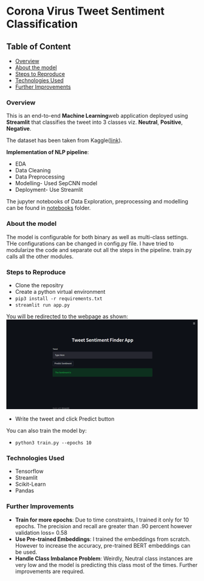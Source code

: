 # Corona Virus Tweet Sentiment Classification

## Table of Content
* [Overview](#overview)
* [About the model](#about-the-model)
* [Steps to Reproduce](#steps-to-reproduce)
* [Technologies Used](#technologies-used)
* [Further Improvements](#further-improvements)

### Overview

This is an end-to-end <b>Machine Learning</b>web application deployed using <b>Streamlit</b> that classifies the tweet into 3 classes viz. <b>Neutral</b>, <b>Positive</b>, <b>Negative</b>. 

The dataset has been taken from Kaggle([link](https://www.kaggle.com/datatattle/covid-19-nlp-text-classification)).

<b>Implementation of NLP pipeline</b>:
- EDA
- Data Cleaning
- Data Preprocessing
- Modelling- Used SepCNN model
- Deployment- Use Streamlit

The jupyter notebooks of Data Exploration, preprocessing and modelling can be found in [notebooks](https://github.com/shikhargoswami/tweet_sentiment_analysis/tree/main/notebooks) folder.

### About the model

The model is configurable for both binary as well as multi-class settings. THe configurations can be changed in config.py file. I have tried to modularize the code and separate out all the steps in the pipeline. train.py calls all the other modules.



### Steps to Reproduce

- Clone the repositry
- Create a python virtual environment
- `pip3 install -r requirements.txt`
- `streamlit run app.py`

You will be redirected to the webpage as shown:
![Logo](./data/app.png)

- Write the tweet and click Predict button

You can also train the model by:

- `python3 train.py --epochs 10`

### Technologies Used
- Tensorflow
- Streamlit
- Scikit-Learn
- Pandas

### Further Improvements

- <b>Train for more epochs</b>: Due to time constraints, I trained it only for 10 epochs. The precision and recall are greater than .90 percent however validation loss= 0.58
- <b>Use Pre-trained Embeddings</b>: I trained the embeddings from scratch. However to increase the accuracy, pre-trained BERT embeddings can be used.
- <b>Handle Class Imbalance Problem</b>: Weirdly, Neutral class instances are very low and the model is predicting this class most of the times. Further improvements are required.